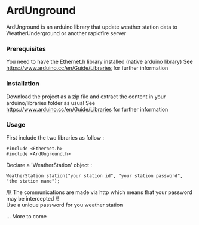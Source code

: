 # ArdUnground

ArdUnground is an arduino library that update weather station data to WeatherUnderground or another rapidfire server

### Prerequisites

You need to have the Ethernet.h library installed (native arduino library)
See https://www.arduino.cc/en/Guide/Libraries for further information

### Installation

Download the project as a zip file and extract the content in your arduino/libraries folder as usual
See https://www.arduino.cc/en/Guide/Libraries for further information

### Usage

First include the two libraries as follow :
```
#include <Ethernet.h>
#include <ArdUnground.h>
```

Declare a 'WeatherStation' object :

```
WeatherStation station("your station id", "your station password", "the station name");
```
/!\ The communications are made via http which means that your password may be intercepted /!\
Use a unique password for you weather station

... More to come
